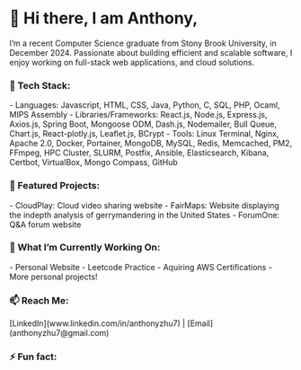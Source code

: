 # 👋 Hi there, I am Anthony,
I’m a recent Computer Science graduate from Stony Brook University, in December 2024. Passionate about building efficient and scalable software, I enjoy working on full-stack web applications, and cloud solutions.

<h3> 🔧 Tech Stack: </h3> 
- Languages: Javascript, HTML, CSS, Java, Python, C, SQL, PHP, Ocaml, MIPS Assembly
- Libraries/Frameworks: React.js, Node.js, Express.js, Axios.js, Spring Boot, Mongoose ODM, Dash.js, Nodemailer, Bull Queue, Chart.js, React-plotly.js, Leaflet.js, BCrypt
- Tools: Linux Terminal, Nginx, Apache 2.0, Docker, Portainer, MongoDB, MySQL, Redis, Memcached, PM2, FFmpeg, HPC Cluster, SLURM, Postfix, Ansible, Elasticsearch, Kibana, Certbot, VirtualBox, Mongo Compass, GitHub

<h3> 📂 Featured Projects: </h3>
- CloudPlay: Cloud video sharing website
- FairMaps: Website displaying the indepth analysis of gerrymandering in the United States
- ForumOne: Q&A forum website

<h3> 🌟 What I’m Currently Working On: </h3>
- Personal Website
- Leetcode Practice
- Aquiring AWS Certifications
- More personal projects!

<h3> 📫 Reach Me: </h3>
[LinkedIn](www.linkedin.com/in/anthonyzhu7) | [Email](anthonyzhu7@gmail.com)

<h3> ⚡ Fun fact: </h3>

<!--
**anthonyz77/anthonyz77** is a ✨ _special_ ✨ repository because its `README.md` (this file) appears on your GitHub profile.

Here are some ideas to get you started:

- 🔭 I’m currently working on ...
- 🌱 I’m currently learning ...
- 👯 I’m looking to collaborate on ...
- 🤔 I’m looking for help with ...
- 💬 Ask me about ...
- 📫 How to reach me: ...
- 😄 Pronouns: ...
- ⚡ Fun fact: ...
-->
